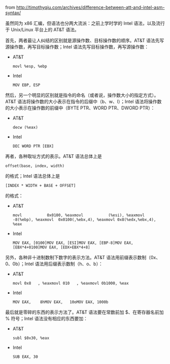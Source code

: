 from http://timothyqiu.com/archives/difference-between-att-and-intel-asm-syntax/

虽然同为 x86 汇编，但语法也分两大流派：之前上学时学的 Intel 语法，以及流行于 Unix/Linux 平台上的 AT&T 语法。

首先，两者最让人纠结的区别就是源操作数、目标操作数的顺序。AT&T 语法先写源操作数，再写目标操作数；Intel 语法先写目标操作数，再写源操作数：

- AT&T

  `movl %esp, %ebp`

- Intel

  `MOV EBP, ESP`

然后，另一个明显的区别就是指令的命名（或者说，操作数大小的指定方式）。AT&T 语法将操作数的大小表示在指令的后缀中（b、w、l）；Intel 语法将操作数的大小表示在操作数的前缀中（BYTE PTR、WORD PTR、DWORD PTR）：

- AT&T

  `decw (%eax)`

- Intel

  `DEC WORD PTR [EBX]`

再者，各种取址方式的表示。AT&T 语法总体上是

```
offset(base, index, width)
```

的格式；Intel 语法总体上是

```
[INDEX * WIDTH + BASE + OFFSET]
```

的格式：

- AT&T

  `movl           0x0100, %eaxmovl           (%esi), %eaxmovl         -8(%ebp), %eaxmovl  0x0100(,%ebx,4), %eaxmovl 0x8(%edx,%ebx,4), %eax`

- Intel

  `MOV EAX, [0100]MOV EAX, [ESI]MOV EAX, [EBP-8]MOV EAX, [EBX*4+0100]MOV EAX, [EDX+EBX*4+8]`

另外，各种非十进制数制下数字的表示方法。AT&T 语法用前缀表示数制（0x、0、0b）；Intel 语法用后缀表示数制（h、o、b）：

- AT&T

  `movl 0x8   , %eaxmovl 010   , %eaxmovl 0b1000, %eax`

- Intel

  `MOV EAX,    8hMOV EAX,   10oMOV EAX, 1000b`

最后就是零碎的东西的表示方法了。AT&T 语法要在常数前加 $、在寄存器名前加 % 符号；Intel 语法没有相应的东西要加：

- AT&T

  `subl $0x30, %eax`

- Intel

  `SUB EAX, 30`